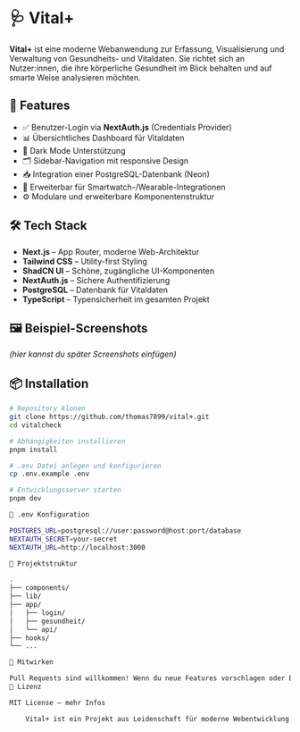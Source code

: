 # 🩺 Vital+

**Vital+** ist eine moderne Webanwendung zur Erfassung, Visualisierung und Verwaltung von Gesundheits- und Vitaldaten. Sie richtet sich an Nutzer:innen, die ihre körperliche Gesundheit im Blick behalten und auf smarte Weise analysieren möchten.

## 🚀 Features

- ✅ Benutzer-Login via **NextAuth.js** (Credentials Provider)
- 📊 Übersichtliches Dashboard für Vitaldaten
- 🌙 Dark Mode Unterstützung
- 🗂 Sidebar-Navigation mit responsive Design
- 📥 Integration einer PostgreSQL-Datenbank (Neon)
- 💉 Erweiterbar für Smartwatch-/Wearable-Integrationen
- ⚙️ Modulare und erweiterbare Komponentenstruktur

## 🛠️ Tech Stack

- **Next.js** – App Router, moderne Web-Architektur
- **Tailwind CSS** – Utility-first Styling
- **ShadCN UI** – Schöne, zugängliche UI-Komponenten
- **NextAuth.js** – Sichere Authentifizierung
- **PostgreSQL** – Datenbank für Vitaldaten
- **TypeScript** – Typensicherheit im gesamten Projekt

## 🖼️ Beispiel-Screenshots

*(hier kannst du später Screenshots einfügen)*

## 📦 Installation

```bash
# Repository klonen
git clone https://github.com/thomas7899/vital+.git
cd vitalcheck

# Abhängigkeiten installieren
pnpm install

# .env Datei anlegen und konfigurieren
cp .env.example .env

# Entwicklungsserver starten
pnpm dev

🔐 .env Konfiguration

POSTGRES_URL=postgresql://user:password@host:port/database
NEXTAUTH_SECRET=your-secret
NEXTAUTH_URL=http://localhost:3000

📁 Projektstruktur

.
├── components/
├── lib/
├── app/
│   ├── login/
│   ├── gesundheit/
│   └── api/
├── hooks/
└── ...

🤝 Mitwirken

Pull Requests sind willkommen! Wenn du neue Features vorschlagen oder Bugs melden möchtest, eröffne gerne ein Issue.
📜 Lizenz

MIT License – mehr Infos

    Vital+ ist ein Projekt aus Leidenschaft für moderne Webentwicklung und Gesundheit. 💙